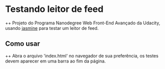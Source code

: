 # Testando leitor de feed

 ++ Projeto do Programa Nanodegree Web Front-End Avançado da Udacity, usando
[jasmine](https://jasmine.github.io/) para testar um leitor de feed.

## Como usar

 ++ Abra o arquivo 'index.html' no navegador de sua preferência, os testes devem
aparecer em uma barra ao fim da página.
